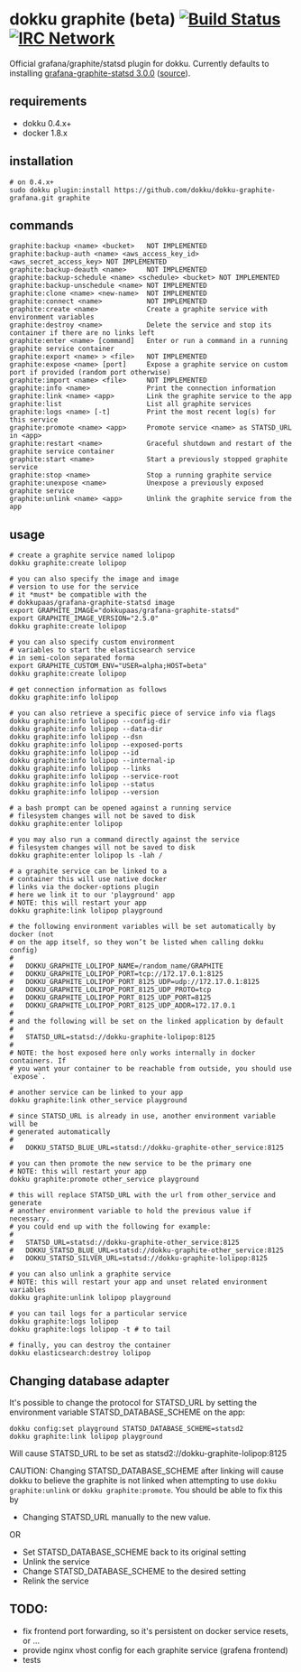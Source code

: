 # dokku graphite (beta) [![Build Status](https://img.shields.io/travis/dokku/dokku-graphite-grafana.svg?branch=master "Build Status")](https://travis-ci.org/dokku/dokku-graphite-grafana) [![IRC Network](https://img.shields.io/badge/irc-freenode-blue.svg "IRC Freenode")](https://webchat.freenode.net/?channels=dokku)

Official grafana/graphite/statsd plugin for dokku. Currently defaults to installing [grafana-graphite-statsd 3.0.0](https://hub.docker.com/r/dokkupaas/grafana-graphite-statsd) ([source](https://github.com/dokku/docker-grafana-graphite)).

## requirements

- dokku 0.4.x+
- docker 1.8.x

## installation

```shell
# on 0.4.x+
sudo dokku plugin:install https://github.com/dokku/dokku-graphite-grafana.git graphite
```

## commands

```
graphite:backup <name> <bucket>   NOT IMPLEMENTED
graphite:backup-auth <name> <aws_access_key_id> <aws_secret_access_key> NOT IMPLEMENTED
graphite:backup-deauth <name>     NOT IMPLEMENTED
graphite:backup-schedule <name> <schedule> <bucket> NOT IMPLEMENTED
graphite:backup-unschedule <name> NOT IMPLEMENTED
graphite:clone <name> <new-name>  NOT IMPLEMENTED
graphite:connect <name>           NOT IMPLEMENTED
graphite:create <name>            Create a graphite service with environment variables
graphite:destroy <name>           Delete the service and stop its container if there are no links left
graphite:enter <name> [command]   Enter or run a command in a running graphite service container
graphite:export <name> > <file>   NOT IMPLEMENTED
graphite:expose <name> [port]     Expose a graphite service on custom port if provided (random port otherwise)
graphite:import <name> <file>     NOT IMPLEMENTED
graphite:info <name>              Print the connection information
graphite:link <name> <app>        Link the graphite service to the app
graphite:list                     List all graphite services
graphite:logs <name> [-t]         Print the most recent log(s) for this service
graphite:promote <name> <app>     Promote service <name> as STATSD_URL in <app>
graphite:restart <name>           Graceful shutdown and restart of the graphite service container
graphite:start <name>             Start a previously stopped graphite service
graphite:stop <name>              Stop a running graphite service
graphite:unexpose <name>          Unexpose a previously exposed graphite service
graphite:unlink <name> <app>      Unlink the graphite service from the app
```

## usage

```shell
# create a graphite service named lolipop
dokku graphite:create lolipop

# you can also specify the image and image
# version to use for the service
# it *must* be compatible with the
# dokkupaas/grafana-graphite-statsd image
export GRAPHITE_IMAGE="dokkupaas/grafana-graphite-statsd"
export GRAPHITE_IMAGE_VERSION="2.5.0"
dokku graphite:create lolipop

# you can also specify custom environment
# variables to start the elasticsearch service
# in semi-colon separated forma
export GRAPHITE_CUSTOM_ENV="USER=alpha;HOST=beta"
dokku graphite:create lolipop

# get connection information as follows
dokku graphite:info lolipop

# you can also retrieve a specific piece of service info via flags
dokku graphite:info lolipop --config-dir
dokku graphite:info lolipop --data-dir
dokku graphite:info lolipop --dsn
dokku graphite:info lolipop --exposed-ports
dokku graphite:info lolipop --id
dokku graphite:info lolipop --internal-ip
dokku graphite:info lolipop --links
dokku graphite:info lolipop --service-root
dokku graphite:info lolipop --status
dokku graphite:info lolipop --version

# a bash prompt can be opened against a running service
# filesystem changes will not be saved to disk
dokku graphite:enter lolipop

# you may also run a command directly against the service
# filesystem changes will not be saved to disk
dokku graphite:enter lolipop ls -lah /

# a graphite service can be linked to a
# container this will use native docker
# links via the docker-options plugin
# here we link it to our 'playground' app
# NOTE: this will restart your app
dokku graphite:link lolipop playground

# the following environment variables will be set automatically by docker (not
# on the app itself, so they won’t be listed when calling dokku config)
#
#   DOKKU_GRAPHITE_LOLIPOP_NAME=/random_name/GRAPHITE
#   DOKKU_GRAPHITE_LOLIPOP_PORT=tcp://172.17.0.1:8125
#   DOKKU_GRAPHITE_LOLIPOP_PORT_8125_UDP=udp://172.17.0.1:8125
#   DOKKU_GRAPHITE_LOLIPOP_PORT_8125_UDP_PROTO=tcp
#   DOKKU_GRAPHITE_LOLIPOP_PORT_8125_UDP_PORT=8125
#   DOKKU_GRAPHITE_LOLIPOP_PORT_8125_UDP_ADDR=172.17.0.1
#
# and the following will be set on the linked application by default
#
#   STATSD_URL=statsd://dokku-graphite-lolipop:8125
#
# NOTE: the host exposed here only works internally in docker containers. If
# you want your container to be reachable from outside, you should use `expose`.

# another service can be linked to your app
dokku graphite:link other_service playground

# since STATSD_URL is already in use, another environment variable will be
# generated automatically
#
#   DOKKU_STATSD_BLUE_URL=statsd://dokku-graphite-other_service:8125

# you can then promote the new service to be the primary one
# NOTE: this will restart your app
dokku graphite:promote other_service playground

# this will replace STATSD_URL with the url from other_service and generate
# another environment variable to hold the previous value if necessary.
# you could end up with the following for example:
#
#   STATSD_URL=statsd://dokku-graphite-other_service:8125
#   DOKKU_STATSD_BLUE_URL=statsd://dokku-graphite-other_service:8125
#   DOKKU_STATSD_SILVER_URL=statsd://dokku-graphite-lolipop:8125

# you can also unlink a graphite service
# NOTE: this will restart your app and unset related environment variables
dokku graphite:unlink lolipop playground

# you can tail logs for a particular service
dokku graphite:logs lolipop
dokku graphite:logs lolipop -t # to tail

# finally, you can destroy the container
dokku elasticsearch:destroy lolipop
```

## Changing database adapter

It's possible to change the protocol for STATSD_URL by setting
the environment variable STATSD_DATABASE_SCHEME on the app:

```
dokku config:set playground STATSD_DATABASE_SCHEME=statsd2
dokku graphite:link lolipop playground
```

Will cause STATSD_URL to be set as
statsd2://dokku-graphite-lolipop:8125

CAUTION: Changing STATSD_DATABASE_SCHEME after linking will cause dokku to
believe the graphite is not linked when attempting to use `dokku graphite:unlink`
or `dokku graphite:promote`.
You should be able to fix this by

- Changing STATSD_URL manually to the new value.

OR

- Set STATSD_DATABASE_SCHEME back to its original setting
- Unlink the service
- Change STATSD_DATABASE_SCHEME to the desired setting
- Relink the service

## TODO:
- fix frontend port forwarding, so it's persistent on docker service resets, or ...
- provide nginx vhost config for each graphite service (grafena frontend)
- tests
